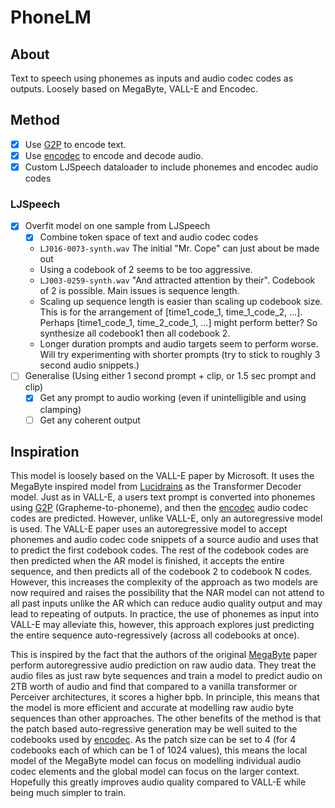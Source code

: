 # PhoneLM

## About

Text to speech using phonemes as inputs and audio codec codes as outputs. Loosely based on MegaByte, VALL-E and Encodec.

## Method

- [x] Use [G2P](https://github.com/Kyubyong/g2p/) to encode text.
- [x] Use [encodec](https://github.com/facebookresearch/encodec) to
  encode and decode audio.
- [x] Custom LJSpeech dataloader to include phonemes and encodec audio codes

### LJSpeech

- [x] Overfit model on one sample from LJSpeech
  - [x] Combine token space of text and audio codec codes
  - `LJ016-0073-synth.wav` The initial "Mr. Cope" can just about be made out
  - Using a codebook of 2 seems to be too aggressive.
  - `LJ003-0259-synth.wav` "And attracted attention by their". Codebook of 2 is possible.
    Main issues is sequence length.
  - Scaling up sequence length is easier than scaling up codebook size. This is for the
    arrangement of [time1_code_1, time_1_code_2, ...].
    Perhaps [time1_code_1, time_2_code_1, ...] might perform better? So synthesize all codebook1 then all codebook 2.
  - Longer duration prompts and audio targets seem to perform worse. Will try experimenting
    with shorter prompts (try to stick to roughly 3 second audio snippets.)
- [ ] Generalise (Using either 1 second prompt + clip, or 1.5 sec prompt and clip)
   - [x] Get any prompt to audio working (even if unintelligible and using clamping)
   - [ ] Get any coherent output
   
<!--
## Datasets

### LJSpeech
-->

## Inspiration

This model is loosely based on the VALL-E paper by Microsoft. It uses the
MegaByte inspired model from [Lucidrains](https://github.com/lucidrains/MEGABYTE-pytorch)
as the Transformer Decoder model. Just as in VALL-E, a users text prompt is converted
into phonemes using [G2P](https://github.com/Kyubyong/g2p/) (Grapheme-to-phoneme),
and then the [encodec](https://github.com/facebookresearch/encodec) audio codec codes
are predicted. However, unlike VALL-E, only an autoregressive model is used. The VALL-E
paper uses an autoregressive model to accept phonemes and audio codec code snippets of
a source audio and uses that to predict the first codebook codes. The rest of the codebook
codes are then predicted when the AR model is finished, it accepts the entire sequence,
and then predicts all of the codebook 2 to codebook N codes. However, this increases
the complexity of the approach as two models are now required and raises the possibility
that the NAR model can not attend to all past inputs unlike the AR which can reduce
audio quality output and may lead to repeating of outputs. In practice, the use of phonemes
as input into VALL-E may alleviate this, however, this approach explores just predicting
the entire sequence auto-regressively (across all codebooks at once).

This is inspired by the fact that the authors of the original [MegaByte](https://arxiv.org/pdf/2305.07185.pdf)
paper perform autoregressive audio prediction on raw audio data. They
treat the audio files as just raw byte sequences and train a model to predict audio on 2TB
worth of audio and find that compared to a vanilla transformer or Perceiver architectures,
it scores a higher bpb. In principle, this means that the model is more efficient and accurate
at modelling raw audio byte sequences than other approaches. The other benefits of the method
is that the patch based auto-regressive generation may be well suited to the codebooks used
by [encodec](https://github.com/facebookresearch/encodec). As the patch size can be set to 4
(for 4 codebooks each of which can be 1 of 1024 values), this means the local model of the
MegaByte model can focus on modelling individual audio codec elements and the global model
can focus on the larger context. Hopefully this greatly improves audio quality compared to
VALL-E while being much simpler to train.